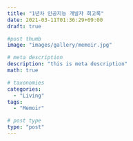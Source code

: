 ```yaml
---
title: "1년차 인공지능 개발자 회고록"
date: 2021-03-11T01:36:29+09:00
draft: true

#post thumb
image: "images/gallery/memoir.jpg"

# meta description
description: "this is meta description"
math: true

# taxonomies
categories:
  - "Living"
tags:
  - "Memoir"

# post type
type: "post"
---
```


